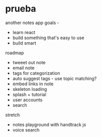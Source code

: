 # prueba

another notes app
goals -
- learn react
- build something that's easy to use
- build smart

roadmap
- tweeet out note
- email note
- tags for categorization
- auto suggest tags - use topic matching?
- embed links in note
- skeleton loading
- splash + tutorial
- user accounts
- search

stretch
- notes playground with handtrack js
- voice search
